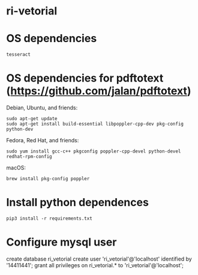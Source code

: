 # ri-vetorial

# OS dependencies

    tesseract

# OS dependencies for pdftotext (https://github.com/jalan/pdftotext)

Debian, Ubuntu, and friends:

```
sudo apt-get update
sudo apt-get install build-essential libpoppler-cpp-dev pkg-config python-dev
```

Fedora, Red Hat, and friends:

```
sudo yum install gcc-c++ pkgconfig poppler-cpp-devel python-devel redhat-rpm-config
```

macOS:

```
brew install pkg-config poppler
```

# Install python dependences
```
pip3 install -r requirements.txt
```


# Configure mysql user

create database ri_vetorial
create user 'ri_vetorial'@'localhost' identified by '14411441';
grant all privileges on ri_vetorial.* to 'ri_vetorial'@'localhost';

